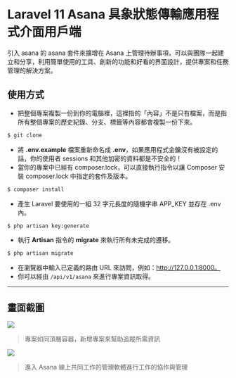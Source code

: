 # Laravel 11 Asana 具象狀態傳輸應用程式介面用戶端

引入 asana 的 asana 套件來擴增在 Asana 上管理待辦事項，可以與團隊一起建立和分享，利用簡單使用的工具、創新的功能和好看的界面設計，提供專案和任務管理的解決方案。

## 使用方式
- 把整個專案複製一份到你的電腦裡，這裡指的「內容」不是只有檔案，而是指所有整個專案的歷史紀錄、分支、標籤等內容都會複製一份下來。
```sh
$ git clone
```
- 將 __.env.example__ 檔案重新命名成 __.env__，如果應用程式金鑰沒有被設定的話，你的使用者 sessions 和其他加密的資料都是不安全的！
- 當你的專案中已經有 composer.lock，可以直接執行指令以讓 Composer 安裝 composer.lock 中指定的套件及版本。
```sh
$ composer install
```
- 產生 Laravel 要使用的一組 32 字元長度的隨機字串 APP_KEY 並存在 .env 內。
```sh
$ php artisan key:generate
```
- 執行 __Artisan__ 指令的 __migrate__ 來執行所有未完成的遷移。
```sh
$ php artisan migrate
```
- 在瀏覽器中輸入已定義的路由 URL 來訪問，例如：http://127.0.0.1:8000。
- 你可以經由 `/api/v1/asana` 來進行專案資訊取得。

----

## 畫面截圖
![](https://i.imgur.com/QxKs2Dv.png)
> 專案如同頂層容器，新增專案來幫助追蹤所需資訊

![](https://i.imgur.com/41W8JJ0.png)
> 進入 Asana 線上共同工作的管理軟體進行工作的協作與管理
